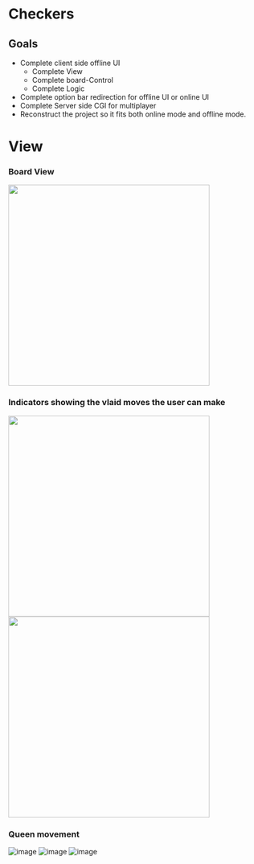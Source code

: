 # Checkers
## Goals
- Complete client side offline UI
  - Complete View
  - Complete board-Control
  - Complete Logic
- Complete option bar redirection for offline UI or online UI
- Complete Server side CGI for multiplayer 
- Reconstruct the project so it fits both online mode and offline mode.


# View
### Board View
<div>
<img src="https://user-images.githubusercontent.com/82415308/184951504-d884e033-d0aa-49ca-8589-32b49a69b846.png", style="display: block; position: static; height: 400px; width: 400px;">
</div>

### Indicators showing the vlaid moves the user can make
<div>
  <img src="https://user-images.githubusercontent.com/82415308/185464855-5aa1fad5-1cf6-4e0e-8129-5cc995145632.png" style="display: inline; position: static; height: 400px; width: 400px;">
  <img src="https://user-images.githubusercontent.com/82415308/185464789-410d1f95-97e3-4ba4-90f1-3493c521a978.png" style="display: inline; position: static; height: 400px; width: 400px;">
</div>

### Queen movement
![image](https://user-images.githubusercontent.com/82415308/185566315-922386bd-e2eb-416d-8ade-ae9da4a77313.png)
![image](https://user-images.githubusercontent.com/82415308/185582360-8010c581-7bd0-48ac-aa5d-c53ee6e2b951.png)
![image](https://user-images.githubusercontent.com/82415308/185584904-2a811f3d-7a8b-4437-8c09-77260c78f575.png)



